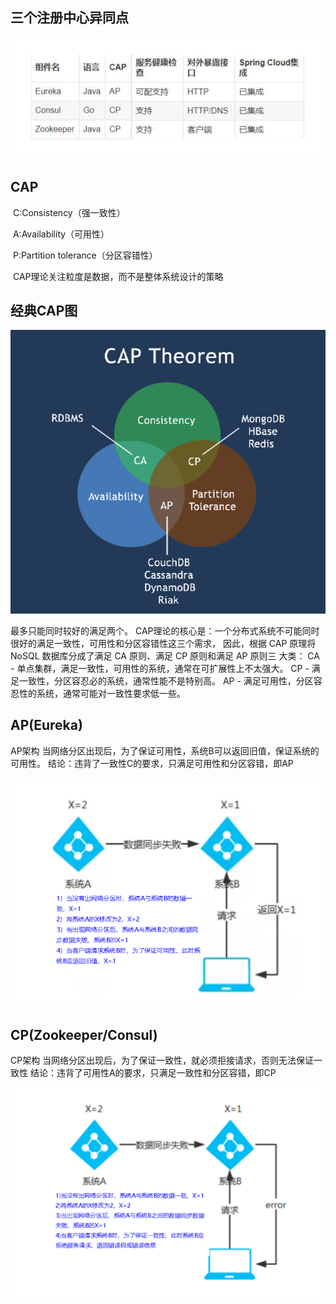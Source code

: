 ## 三个注册中心异同点



![image-20220424202743017](三个注册中心异同点.assets/image-20220424202743017.png)

## CAP

​	C:Consistency（强一致性）

​	A:Availability（可用性）

​	P:Partition tolerance（分区容错性）

​	CAP理论关注粒度是数据，而不是整体系统设计的策略



## 经典CAP图

![image-20220424202726392](三个注册中心异同点.assets/image-20220424202726392.png)

最多只能同时较好的满足两个。
 CAP理论的核心是：一个分布式系统不可能同时很好的满足一致性，可用性和分区容错性这三个需求，
因此，根据 CAP 原理将 NoSQL 数据库分成了满足 CA 原则、满足 CP 原则和满足 AP 原则三 大类：
CA - 单点集群，满足一致性，可用性的系统，通常在可扩展性上不太强大。
CP - 满足一致性，分区容忍必的系统，通常性能不是特别高。
AP - 满足可用性，分区容忍性的系统，通常可能对一致性要求低一些。

 



## AP(Eureka)

AP架构
当网络分区出现后，为了保证可用性，系统B可以返回旧值，保证系统的可用性。
结论：违背了一致性C的要求，只满足可用性和分区容错，即AP

 ![image-20220424203508610](三个注册中心异同点.assets/image-20220424203508610.png)

 



## CP(Zookeeper/Consul)

CP架构
当网络分区出现后，为了保证一致性，就必须拒接请求，否则无法保证一致性
结论：违背了可用性A的要求，只满足一致性和分区容错，即CP

 

![image-20220424203553869](三个注册中心异同点.assets/image-20220424203553869.png)

